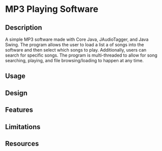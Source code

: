 # MP3 Playing Software

## Description
A simple MP3 software made with Core Java, JAudioTagger, and Java Swing. The program allows the user to load a list a of songs into the software and then select which songs to play. Additionally, users can search for specific songs. The program is multi-threaded to allow for song searching, playing, and file browsing/loading to happen at any time. 

## Usage

## Design

## Features

## Limitations

## Resources
